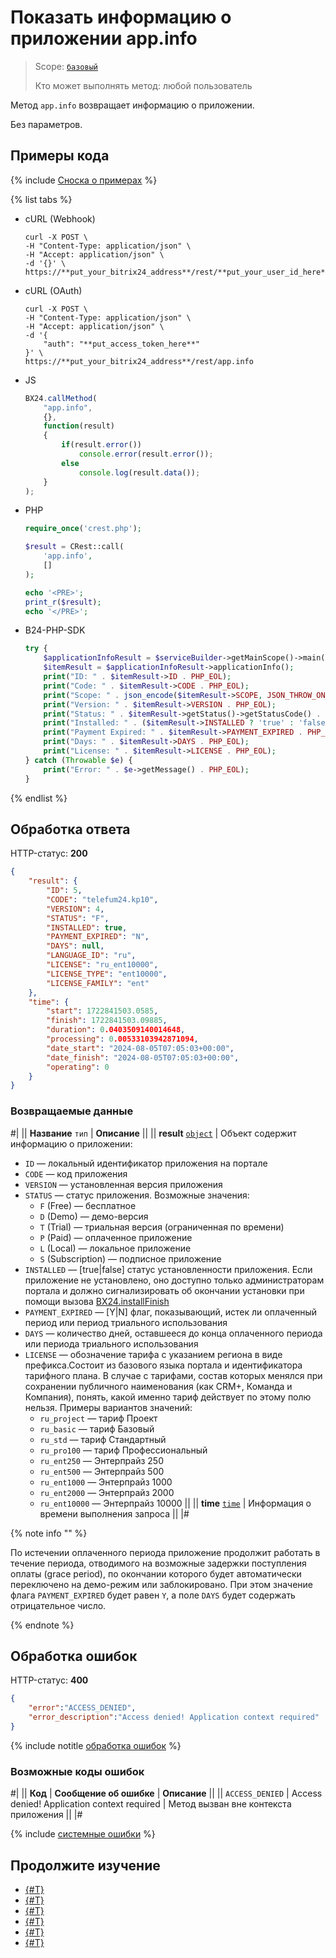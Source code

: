 # Показать информацию о приложении app.info

> Scope: [`базовый`](../../scopes/permissions.md)
>
> Кто может выполнять метод: любой пользователь

Метод `app.info` возвращает информацию о приложении.

Без параметров. 

## Примеры кода

{% include [Сноска о примерах](../../../_includes/examples.md) %}

{% list tabs %}

- cURL (Webhook)

    ```curl
    curl -X POST \
    -H "Content-Type: application/json" \
    -H "Accept: application/json" \
    -d '{}' \
    https://**put_your_bitrix24_address**/rest/**put_your_user_id_here**/**put_your_webbhook_here**/app.info
    ```

- cURL (OAuth)

    ```curl
    curl -X POST \
    -H "Content-Type: application/json" \
    -H "Accept: application/json" \
    -d '{
        "auth": "**put_access_token_here**"
    }' \
    https://**put_your_bitrix24_address**/rest/app.info
    ```

- JS

    ```js
    BX24.callMethod(
        "app.info",
        {},
        function(result)
        {
            if(result.error())
                console.error(result.error());
            else
                console.log(result.data());
        }
    );
    ```

- PHP

    ```php
    require_once('crest.php');

    $result = CRest::call(
        'app.info',
        []
    );

    echo '<PRE>';
    print_r($result);
    echo '</PRE>';
    ```

- B24-PHP-SDK

    ```php        
    try {
        $applicationInfoResult = $serviceBuilder->getMainScope()->main()->getApplicationInfo();
        $itemResult = $applicationInfoResult->applicationInfo();
        print("ID: " . $itemResult->ID . PHP_EOL);
        print("Code: " . $itemResult->CODE . PHP_EOL);
        print("Scope: " . json_encode($itemResult->SCOPE, JSON_THROW_ON_ERROR) . PHP_EOL);
        print("Version: " . $itemResult->VERSION . PHP_EOL);
        print("Status: " . $itemResult->getStatus()->getStatusCode() . PHP_EOL);
        print("Installed: " . ($itemResult->INSTALLED ? 'true' : 'false') . PHP_EOL);
        print("Payment Expired: " . $itemResult->PAYMENT_EXPIRED . PHP_EOL);
        print("Days: " . $itemResult->DAYS . PHP_EOL);
        print("License: " . $itemResult->LICENSE . PHP_EOL);
    } catch (Throwable $e) {
        print("Error: " . $e->getMessage() . PHP_EOL);
    }
    ```

{% endlist %}

## Обработка ответа

HTTP-статус: **200**

```json
{
    "result": {
        "ID": 5,
        "CODE": "telefum24.kp10",
        "VERSION": 4,
        "STATUS": "F",
        "INSTALLED": true,
        "PAYMENT_EXPIRED": "N",
        "DAYS": null,
        "LANGUAGE_ID": "ru",
        "LICENSE": "ru_ent10000",
        "LICENSE_TYPE": "ent10000",
        "LICENSE_FAMILY": "ent"
    },
    "time": {
        "start": 1722841503.0585,
        "finish": 1722841503.09885,
        "duration": 0.0403509140014648,
        "processing": 0.00533103942871094,
        "date_start": "2024-08-05T07:05:03+00:00",
        "date_finish": "2024-08-05T07:05:03+00:00",
        "operating": 0
    }
}
```

### Возвращаемые данные

#|
|| **Название**
`тип` | **Описание** ||
|| **result**
[`object`](../../data-types.md) | Объект содержит информацию о приложении:

- `ID` — локальный идентификатор приложения на портале 
- `CODE` — код приложения 
- `VERSION` — установленная версия приложения 
- `STATUS` — статус приложения. Возможные значения:
    - `F` (Free) — бесплатное
    - `D` (Demo) — демо-версия
    - `T` (Trial) — триальная версия (ограниченная по времени)
    - `P` (Paid) — оплаченное приложение
    - `L` (Local) — локальное приложение
    - `S` (Subscription) — подписное приложение 
- `INSTALLED` — [true\|false] cтатус установленности приложения. Если приложение не установлено, оно доступно только администраторам портала и должно сигнализировать об окончании установки при помощи вызова [BX24.installFinish](../../bx24-js-sdk/system-functions/bx24-install-finish.md)
- `PAYMENT_EXPIRED` — [Y\|N] флаг, показывающий, истек ли оплаченный период или период триального использования
- `DAYS` — количество дней, оставшееся до конца оплаченного периода или периода триального использования
- `LICENSE` — обозначение тарифа с указанием региона в виде префикса.Состоит из базового языка портала и идентификатора тарифного плана. В случае с тарифами, состав которых менялся при сохранении публичного наименования (как CRM+, Команда и Компания), понять, какой именно тариф действует по этому полю нельзя. Примеры вариантов значений:
    - `ru_project` — тариф Проект
    - `ru_basic` — тариф Базовый
    - `ru_std` — тариф Стандартный
    - `ru_pro100` — тариф Профессиональный
    - `ru_ent250` — Энтерпрайз 250
    - `ru_ent500` — Энтерпрайз 500
    - `ru_ent1000` — Энтерпрайз 1000
    - `ru_ent2000` — Энтерпрайз 2000
    - `ru_ent10000` — Энтерпрайз 10000 ||
|| **time**
[`time`](../../data-types.md) | Информация о времени выполнения запроса ||
|#

{% note info "" %}

По истечении оплаченного периода приложение продолжит работать в течение периода, отводимого на возможные задержки поступления оплаты (grace period), по окончании которого будет автоматически переключено на демо-режим или заблокировано. При этом значение флага `PAYMENT_EXPIRED` будет равен `Y`, а поле `DAYS` будет содержать отрицательное число.

{% endnote %}

## Обработка ошибок

HTTP-статус: **400**

```json
{
    "error":"ACCESS_DENIED",
    "error_description":"Access denied! Application context required"
}
```

{% include notitle [обработка ошибок](../../../_includes/error-info.md) %} 

### Возможные коды ошибок

#|
|| **Код** | **Cообщение об ошибке** | **Описание** ||
|| `ACCESS_DENIED` | Access denied! Application context required | Метод вызван вне контекста приложения ||
|#

{% include [системные ошибки](../../../_includes/system-errors.md) %}

## Продолжите изучение

- [{#T}](./method-get.md)
- [{#T}](./scope.md)
- [{#T}](./access-name.md)
- [{#T}](./feature-get.md)
- [{#T}](./server-time.md)
- [{#T}](./methods.md)